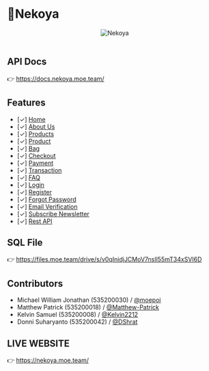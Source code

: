 # 🌟**Nekoya**

<center>
    <img src="https://telegra.ph/file/febddba4ad80ad96ff4cd.png" alt="Nekoya" />
    <br><br>
</center>

## API Docs
👉 https://docs.nekoya.moe.team/

## Features
- [✓] [Home](https://nekoya.moe.team/)
- [✓] [About Us](https://nekoya.moe.team/about-us)
- [✓] [Products](https://nekoya.moe.team/products)
- [✓] [Product](https://nekoya.moe.team/product/306796_02)
- [✓] [Bag](https://nekoya.moe.team/bag)
- [✓] [Checkout](https://nekoya.moe.team/checkout)
- [✓] [Payment](https://nekoya.moe.team/payment)
- [✓] [Transaction](https://nekoya.moe.team/transaction)
- [✓] [FAQ](https://nekoya.moe.team/faq)
- [✓] [Login](https://nekoya.moe.team/login)
- [✓] [Register](https://nekoya.moe.team/register)
- [✓] [Forgot Password](https://nekoya.moe.team/forgot-password)
- [✓] [Email Verification](https://nekoya.moe.team/register)
- [✓] [Subscribe Newsletter](https://nekoya.moe.team/)
- [✓] [Rest API](https://docs.nekoya.moe.team/) <NEW>

## SQL File
👉 https://files.moe.team/drive/s/v0qInidjJCMoV7nsIl55mT34xSVI6D

## Contributors
- Michael William Jonathan (535200030) / [@moepoi](https://github.com/moepoi)
- Matthew Patrick (535200018) / [@Matthew-Patrick](https://github.com/Matthew-Patrick)
- Kelvin Samuel (535200008) / [@Kelvin2212](https://github.com/Kelvin2212)
- Donni Suharyanto (535200042) / [@DShrat](https://github.com/DShrat)

## LIVE WEBSITE
👉 https://nekoya.moe.team/